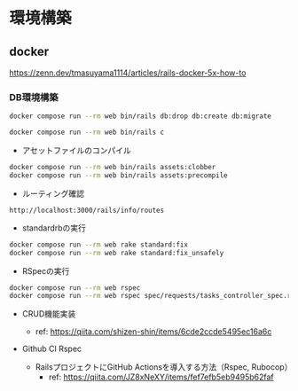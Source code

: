 # 環境構築
## docker
https://zenn.dev/tmasuyama1114/articles/rails-docker-5x-how-to

### DB環境構築
```bash
docker compose run --rm web bin/rails db:drop db:create db:migrate
```

```bash
docker compose run --rm web bin/rails c
```

* アセットファイルのコンパイル
```bash
docker compose run --rm web bin/rails assets:clobber
docker compose run --rm web bin/rails assets:precompile
```

* ルーティング確認
```
http://localhost:3000/rails/info/routes
```

* standardrbの実行
```bash
docker compose run --rm web rake standard:fix
docker compose run --rm web rake standard:fix_unsafely
```

* RSpecの実行
```bash
docker compose run --rm web rspec
docker compose run --rm web rspec spec/requests/tasks_controller_spec.rb
```


* CRUD機能実装
  * ref: https://qiita.com/shizen-shin/items/6cde2ccde5495ec16a6c

* Github CI Rspec
  * RailsプロジェクトにGitHub Actionsを導入する方法（Rspec, Rubocop）
    * ref: https://qiita.com/JZ8xNeXY/items/fef7efb5eb9495b62faf

